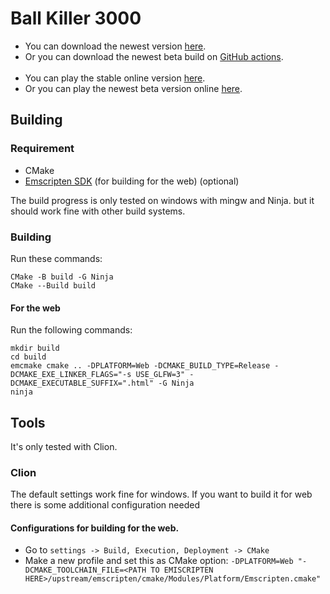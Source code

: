 # **Ball Killer 3000**

- You can download the newest version [here](https://github.com/JesseRobot01/BallKiller3000/releases).
- Or you can download the newest beta build
  on [GitHub actions](https://github.com/JesseRobot01/BallKiller3000/actions).
  <br><br>
- You can play the stable online version [here](https://jesserobot01.github.io/BallKiller3000/).
- Or you can play the newest beta version online [here](https://jesserobot01.github.io/BallKiller3000/beta).


## Building

### Requirement

- CMake
- [Emscripten SDK](https://emscripten.org/docs/getting_started/downloads.html) (for building for the web) (optional)

The build progress is only tested on windows with mingw and Ninja. but it should work fine with other build systems.

### Building

Run these commands:

```
CMake -B build -G Ninja
CMake --Build build
```

#### For the web

Run the following commands:

``` 
mkdir build
cd build
emcmake cmake .. -DPLATFORM=Web -DCMAKE_BUILD_TYPE=Release -DCMAKE_EXE_LINKER_FLAGS="-s USE_GLFW=3" -DCMAKE_EXECUTABLE_SUFFIX=".html" -G Ninja
ninja
```

## Tools

It's only tested with Clion.

### Clion

The default settings work fine for windows.
If you want to build it for web there is some additional configuration needed

#### Configurations for building for the web.

- Go to `settings -> Build, Execution, Deployment -> CMake`
- Make a new profile and set this as CMake
  option: `-DPLATFORM=Web "-DCMAKE_TOOLCHAIN_FILE=<PATH TO EMISCRIPTEN HERE>/upstream/emscripten/cmake/Modules/Platform/Emscripten.cmake"`
